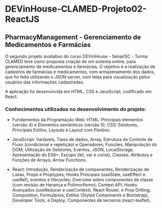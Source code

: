 # DEVinHouse-CLAMED-Projeto02-ReactJS
## PharmacyManagement - Gerenciamento de Medicamentos e Farmácias

O segundo projeto avaliativo do curso DEVinHouse - Senai/SC - Turma CLAMED teve como proposta criação de um sistema online, para gerenciamento de medicamentos e farmácias. O objetivo é a realização de cadastros de farmácias e medicamentos, com armazenamento dos dados, que foi feito utilizando o JSON server, com telas para visualização pelos usuários das informações cadastradas.

A aplicação foi desenvolvida em HTML, CSS e JavaScript, codificado em React.

### Conhecimentos utilizados no desenvolvimento do projeto:
- Fundamentos da Programação Web:
HTML: Principais elementos (versão 4) e Elementos semânticos (versão 5);
CSS: Seletores, Principais Estilos, Layouts e Layout com Flexbox.

- JavaScript:
Variáveis, Tipos de dados, Array, Estrutura de Controle de Fluxo (condicional e repetição) e Operadores; Funções, Manipulação do DOM, Utilização de Seletores, Eventos, JSON, LocalStorage; Apresentação do ES6+, Escopo (let, var e const), Classes, Atributos e Funções de Arrays; Arrow Functions.

- React:
Introdução, Renderização de componentes, Renderização de Listas, Props e Proptypes; 
Hooks Principais (useState, useEffect e useRef), eventos e lifecycles;
Overview sobre componentes de classe (com revisão de Herança e Polimorfismo);
Context API, Hooks Avançados (useReducer e useContext), React Router, e Prop Drilling;
Composition, Formulários, Estilos (Styled Components e Bootstrap), Developer Tools, e Deploy;
Componentes de terceiros (react-leaflet).

